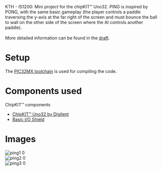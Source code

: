 
<br><br>
KTH - IS1200: Mini project for the chipKIT™ Uno32. PING is inspired by PONG, with the same basic gameplay (the player controls a paddle traversing the y-axis at the far right of the screen and must bounce the ball to wall on the other side of the screen where the AI controls another paddle).
<br><br>
More detailed information can be found in the [draft](https://github.com/BDidace/PING/blob/master/DraftPONG.pdf).

# Setup
The [PIC32MX toolchain](https://github.com/is1200-example-projects/mcb32tools) is used for compiling the code.

# Components used
ChipKIT™ components
<br>
- [ChipKIT™ Uno32 by Digilent](http://chipkit.net/wpcproduct/chipkit-uno32/)
- [Basic I/O Shield](http://chipkit.net/wpcproduct/chipkit-basic-io-shield/)

# Images
![ping1 0](https://user-images.githubusercontent.com/62188976/77233375-58b21e00-6ba7-11ea-8100-38931489b0ba.jpg)
<br>
![ping2 0](https://user-images.githubusercontent.com/62188976/77233201-4388bf80-6ba6-11ea-8aea-38a4c2b3c742.jpg)
<br> 
![ping3 0](https://user-images.githubusercontent.com/62188976/77233210-5d2a0700-6ba6-11ea-8c16-bf9e4eeb165e.jpg)
    
    

